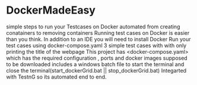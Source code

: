 # DockerMadeEasy
simple steps to run your Testcases on Docker automated from creating conatainers to removing containers
Running test cases on Docker is easier than you think.
In addition to an IDE you will need to install Docker
Run your test cases using docker-compose.yaml
3 simple test cases with with only printing the title of the webpage 
This project has <docker-compose.yaml> which has the required configuration , ports and docker images supposed to be downloaded
includes a windows batch file to start the terminal and close the terminal(start_dockerGrid.bat || stop_dockerGrid.bat)
Integarted with TestnG so its automated end to end.
